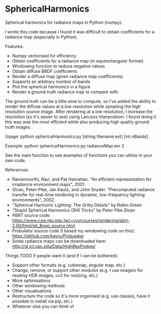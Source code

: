 # SphericalHarmonics
Spherical harmonics for radiance maps in Python (numpy). 

I wrote this code because I found it was difficult to obtain coefficients for a radiance map (especially in Python).

Features:
- Numpy vectorised for efficiency
- Obtain coefficients for a radiance map (in equirectangular format)
- Windowing function to reduce negative values
- Obtain diffuse BRDF coefficients
- Render a diffuse map (given radiance map coefficients)
- Supports an arbitrary number of bands 
- Plot the spherical harmonics in a figure
- Render a ground truth radiance map to compare with. 

The ground truth can be a little slow to compute, so I've added the ability to render the diffuse values at a low resolution while sampling the high resolution source image. After rendering at a low resolution, I increase the resolution (so it's easier to see) using Lanczos interpolation. I found doing it this way was the most efficient while also producing high quality ground truth images.

Usage:
python sphericalHarmonics.py [string filename.ext] [int nBands]

Example:
python sphericalHarmonics.py radianceMap.exr 2

See the main function to see examples of functions you can utilise in your own code.

References:
- Ramamoorthi, Ravi, and Pat Hanrahan. "An efficient representation for irradiance environment maps", 2001.
- Sloan, Peter-Pike, Jan Kautz, and John Snyder. "Precomputed radiance transfer for real-time rendering in dynamic, low-frequency lighting environments", 2002.
- "Spherical Harmonic Lighting: The Gritty Details" by Robin Green
- "Stupid Spherical Harmonics (SH) Tricks" by Peter Pike Sloan
- PBRT source code: https://www.csie.ntu.edu.tw/~cyy/courses/rendering/pbrt-2.00/html/sh_8cpp_source.html
- Probulator source code (I based my windowing code on this): https://github.com/kayru/Probulator
- Some radiance maps can be downloaded here: http://gl.ict.usc.edu/Data/HighResProbes/

Things TODO if people want it (and if I can be bothered):
- Support other formats (e.g. cubemap, angular map, etc.)
- Change, remove, or support other modules (e.g. I use imageio for reading HDR images, cv2 for resizing, etc.)
- More optimisations
- Other windowing methods
- Other visualisations
- Restructure the code so it's more organised (e.g. use classes, have it possible to install via pip, etc.)
- Whatever else you can think of

